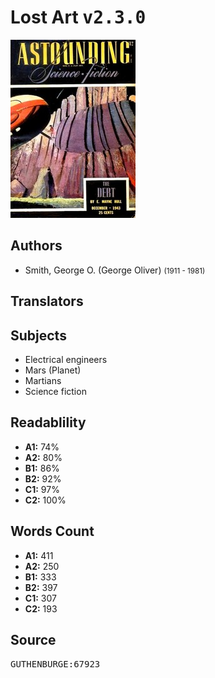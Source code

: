 # Lost Art <kbd>v2.3.0</kbd>

![](./cover.medium.jpg "")

## Authors


 - Smith, George O. (George Oliver) <small>(1911 - 1981)</small>

## Translators



## Subjects


 - Electrical engineers
 - Mars (Planet)
 - Martians
 - Science fiction

## Readablility


 - **A1:** 74%
 - **A2:** 80%
 - **B1:** 86%
 - **B2:** 92%
 - **C1:** 97%
 - **C2:** 100%

## Words Count


 - **A1:** 411
 - **A2:** 250
 - **B1:** 333
 - **B2:** 397
 - **C1:** 307
 - **C2:** 193

## Source


<kbd>GUTHENBURGE:67923</kbd>
